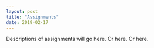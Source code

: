 ```yaml
---
layout: post
title: "Assignments"
date: 2019-02-17
---
```

Descriptions of assignments will go here.
Or here.
Or here.
